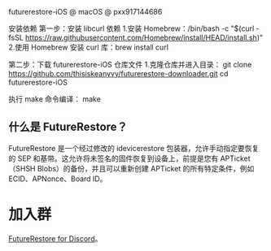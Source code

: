 futurerestore-iOS @ macOS @ pxx917144686

安装依赖
第一步：安装 libcurl 依赖
1.安装 Homebrew：/bin/bash -c "$(curl -fsSL https://raw.githubusercontent.com/Homebrew/install/HEAD/install.sh)"
2.使用 Homebrew 安装 curl 库：brew install curl


第二步：下载 futurerestore-iOS 仓库文件
1.克隆仓库并进入目录：
git clone https://github.com/thisiskeanyvy/futurerestore-downloader.git
cd futurerestore-iOS

执行 make 命令编译：
make






## 什么是 FutureRestore？
FutureRestore 是一个经过修改的 idevicerestore 包装器，允许手动指定要恢复的 SEP 和基带。这允许将未签名的固件恢复到设备上，前提是您有 APTicket（SHSH Blobs）的备份，并且可以重新创建 APTicket 的所有特定条件，例如 ECID、APNonce、Board ID。

# 加入群

[FutureRestore for Discord](https://discord.com/invite/96wCSnwYVX)。
